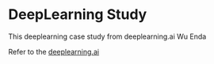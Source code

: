# DeepLearning Study
This deeplearning case study from deeplearning.ai Wu Enda

Refer to the [deeplearning.ai](https://mooc.study.163.com/smartSpec/detail/1001319001.htm) 